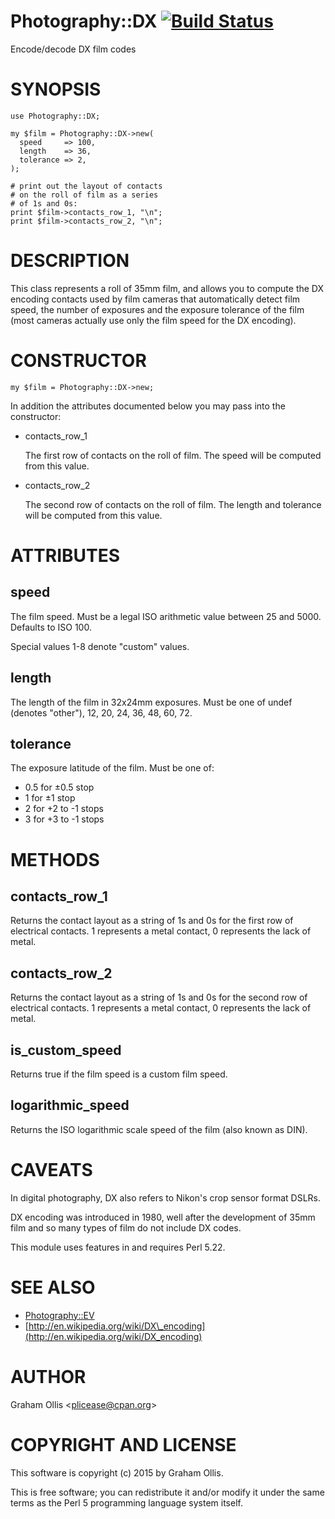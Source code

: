 # Photography::DX [![Build Status](https://secure.travis-ci.org/plicease/Photography-DX.png)](http://travis-ci.org/plicease/Photography-DX)

Encode/decode DX film codes

# SYNOPSIS

    use Photography::DX;
    
    my $film = Photography::DX->new(
      speed     => 100,
      length    => 36,
      tolerance => 2,
    );
    
    # print out the layout of contacts
    # on the roll of film as a series
    # of 1s and 0s:
    print $film->contacts_row_1, "\n";
    print $film->contacts_row_2, "\n";

# DESCRIPTION

This class represents a roll of 35mm film, and allows you to compute the
DX encoding contacts used by film cameras that automatically detect film
speed, the number of exposures and the exposure tolerance of the film
(most cameras actually use only the film speed for the DX encoding).

# CONSTRUCTOR

    my $film = Photography::DX->new;

In addition the attributes documented below you may pass into
the constructor:

- contacts\_row\_1

    The first row of contacts on the roll of film.  The speed
    will be computed from this value.

- contacts\_row\_2

    The second row of contacts on the roll of film.  The length
    and tolerance will be computed from this value.

# ATTRIBUTES

## speed

The film speed.  Must be a legal ISO arithmetic value between 25 and 5000.  Defaults to ISO 100.

Special values 1-8 denote "custom" values.

## length

The length of the film in 32x24mm exposures.  Must be one of undef (denotes "other"),
12, 20, 24, 36, 48, 60, 72.

## tolerance

The exposure latitude of the film.  Must be one of:

- 0.5 for ±0.5 stop
- 1 for ±1 stop
- 2 for +2 to -1 stops
- 3 for +3 to -1 stops

# METHODS

## contacts\_row\_1

Returns the contact layout as a string of 1s and 0s for the first row
of electrical contacts.  1 represents a metal contact, 0 represents the
lack of metal.

## contacts\_row\_2

Returns the contact layout as a string of 1s and 0s for the second row
of electrical contacts.  1 represents a metal contact, 0 represents the
lack of metal.

## is\_custom\_speed

Returns true if the film speed is a custom film speed.

## logarithmic\_speed

Returns the ISO logarithmic scale speed of the film (also known as DIN).

# CAVEATS

In digital photography, DX also refers to Nikon's crop sensor format DSLRs.

DX encoding was introduced in 1980, well after the development of 35mm film
and so many types of film do not include DX codes.

This module uses features in and requires Perl 5.22.

# SEE ALSO

- [Photography::EV](https://metacpan.org/pod/Photography::EV)
- [http://en.wikipedia.org/wiki/DX\_encoding](http://en.wikipedia.org/wiki/DX_encoding)

# AUTHOR

Graham Ollis &lt;plicease@cpan.org>

# COPYRIGHT AND LICENSE

This software is copyright (c) 2015 by Graham Ollis.

This is free software; you can redistribute it and/or modify it under
the same terms as the Perl 5 programming language system itself.
